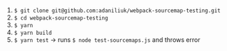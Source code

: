 1.  `$ git clone git@github.com:adaniliuk/webpack-sourcemap-testing.git`
2.  `$ cd webpack-sourcemap-testing`
3.  `$ yarn`
4.  `$ yarn build`
5.  `$ yarn test` -> runs `$ node test-sourcemaps.js` and throws error
